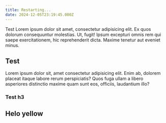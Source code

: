 ```yaml
---
title: Restarting...
date: 2024-12-05T23:19:45.000Z
---
```


Test Lorem ipsum dolor sit amet, consectetur adipisicing elit. Ex quos dolorum consequuntur molestias. Ut, fugit! Ipsum excepturi omnis rem qui saepe exercitationem, hic reprehenderit dicta. Maxime tenetur aut eveniet minus.

<!-- cut -->

## Test

Lorem ipsum dolor sit, amet consectetur adipisicing elit. Enim ab, dolorem placeat itaque labore rerum perspiciatis? Quos fuga ullam a libero asperiores distinctio maxime quam sunt eos, officiis, laudantium illo?

### Test h3

## Helo yellow
